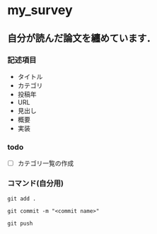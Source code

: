 # my_survey

## 自分が読んだ論文を纏めています．

### 記述項目
- タイトル
- カテゴリ
- 投稿年
- URL
- 見出し
- 概要
- 実装

### todo
- [ ] カテゴリ一覧の作成

### コマンド(自分用)
```
git add .

git commit -m "<commit name>"

git push
```
